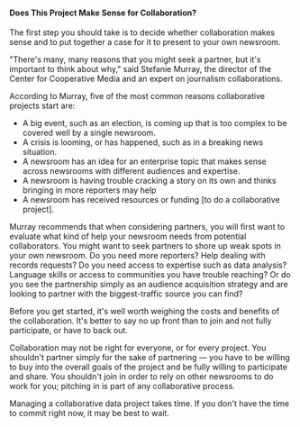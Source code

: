 #### Does This Project Make Sense for Collaboration?

The first step you should take is to decide whether collaboration makes sense and to put together a case for it to present to your own newsroom. 

"There's many, many reasons that you might seek a partner, but it's important to think about why," said Stefanie Murray, the director of the Center for Cooperative Media and an expert on journalism collaborations.

According to Murray, five of the most common reasons collaborative projects start are:

- A big event, such as an election, is coming up that is too complex to be covered well by a single newsroom. 
- A crisis is looming, or has happened, such as in a breaking news situation. 
- A newsroom has an idea for an enterprise topic that makes sense across newsrooms with different audiences and expertise. 
- A newsroom is having trouble cracking a story on its own and thinks bringing in more reporters may help 
- A newsroom has received resources or funding [to do a collaborative project]. 
  
Murray recommends that when considering partners, you will first want to evaluate what kind of help your newsroom needs from potential collaborators. You might want to seek partners to shore up weak spots in your own newsroom. Do you need more reporters? Help dealing with records requests? Do you need access to expertise such as data analysis? Language skills or access to communities you have trouble reaching? Or do you see the partnership simply as an audience acquisition strategy and are looking to partner with the biggest-traffic source you can find?

Before you get started, it's well worth weighing the costs and benefits of the collaboration. It's better to say no up front than to join and not fully participate, or have to back out.

Collaboration may not be right for everyone, or for every project. You shouldn't partner simply for the sake of partnering — you have to be willing to buy into the overall goals of the project and be fully willing to participate and share. You shouldn't join in order to rely on other newsrooms to do work for you; pitching in is part of any collaborative process.

Managing a collaborative data project takes time. If you don't have the time to commit right now, it may be best to wait.
